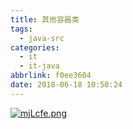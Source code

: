 ```yaml
---
title: 其他容器类
tags:
  - java-src
categories:
  - it
  - it-java
abbrlink: f0ee3604
date: 2018-06-18 10:50:24
---
```


[![mjLcfe.png](https://s2.ax1x.com/2019/08/30/mjLcfe.png)](https://imgchr.com/i/mjLcfe)
<!--more--> 
